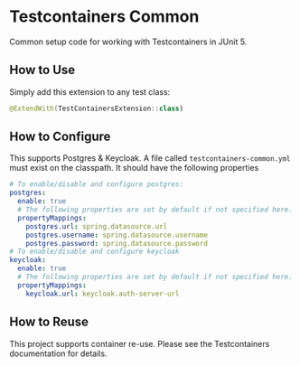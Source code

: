 # Testcontainers Common

Common setup code for working with Testcontainers in JUnit 5.

## How to Use

Simply add this extension to any test class:

```kotlin
@ExtendWith(TestContainersExtension::class)
```

## How to Configure

This supports Postgres & Keycloak. A file called `testcontainers-common.yml` must exist on the classpath. It should have the following properties

```yaml
# To enable/disable and configure postgres:
postgres:
  enable: true
  # The following properties are set by default if not specified here. The keys they are set to can be overridden here, though.
  propertyMappings:
    postgres.url: spring.datasource.url
    postgres.username: spring.datasource.username
    postgres.password: spring.datasource.password
# To enable/disable and configure keycloak
keycloak:
  enable: true
  # The following properties are set by default if not specified here. The keys they are set to can be overridden here, though.
  propertyMappings:
    keycloak.url: keycloak.auth-server-url
```

## How to Reuse

This project supports container re-use. Please see the Testcontainers documentation for details.